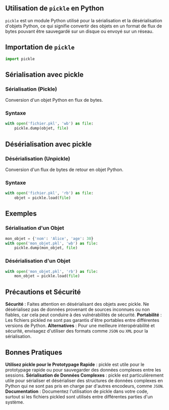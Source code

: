 ## Utilisation de ```pickle``` en Python

```pickle``` est un module Python utilisé pour la sérialisation et la désérialisation d'objets Python, ce qui signifie convertir des objets en un format de flux de bytes pouvant être sauvegardé sur un disque ou envoyé sur un réseau.

## Importation de ```pickle```
```python
import pickle
```

## Sérialisation avec pickle

### Sérialisation (Pickle) 

Conversion d'un objet Python en flux de bytes.

### Syntaxe

```python
with open('fichier.pkl', 'wb') as file:
    pickle.dump(objet, file)
```

## Désérialisation avec pickle

### Désérialisation (Unpickle) 

Conversion d'un flux de bytes de retour en objet Python.

### Syntaxe

```python
with open('fichier.pkl', 'rb') as file:
    objet = pickle.load(file)
```

## Exemples

### Sérialisation d'un Objet

```python
mon_objet = {'nom': 'Alice', 'age': 30}
with open('mon_objet.pkl', 'wb') as file:
    pickle.dump(mon_objet, file)
```

### Désérialisation d'un Objet

```python
with open('mon_objet.pkl', 'rb') as file:
    mon_objet = pickle.load(file)
```

## Précautions et Sécurité

**Sécurité** : Faites attention en désérialisant des objets avec pickle. Ne désérialisez pas de données provenant de sources inconnues ou non fiables, car cela peut conduire à des vulnérabilités de sécurité.
**Portabilité** : Les fichiers pickled ne sont pas garantis d'être portables entre différentes versions de Python.
**Alternatives** : Pour une meilleure interopérabilité et sécurité, envisagez d'utiliser des formats comme ```JSON``` ou ```XML``` pour la sérialisation.

## Bonnes Pratiques

**Utilisez pickle pour le Prototypage Rapide** : pickle est utile pour le prototypage rapide ou pour sauvegarder des données complexes entre les sessions.
**Sérialisation de Données Complexes** : pickle est particulièrement utile pour sérialiser et désérialiser des structures de données complexes en Python qui ne sont pas pris en charge par d'autres encodeurs, comme ```JSON```.
**Documentation** : Documentez l'utilisation de pickle dans votre code, surtout si les fichiers pickled sont utilisés entre différentes parties d'un système.